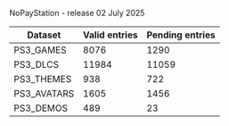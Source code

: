 NoPayStation - release 02 July 2025

|  Dataset  |Valid entries|Pending entries|
|-----------|-------------|---------------|
| PS3_GAMES |     8076    |      1290     |
|  PS3_DLCS |    11984    |     11059     |
| PS3_THEMES|     938     |      722      |
|PS3_AVATARS|     1605    |      1456     |
| PS3_DEMOS |     489     |       23      |
